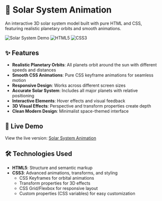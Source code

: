# 🌌 Solar System Animation

An interactive 3D solar system model built with pure HTML and CSS, featuring realistic planetary orbits and smooth animations.

![Solar System Demo](https://img.shields.io/badge/demo-live-brightgreen) ![HTML5](https://img.shields.io/badge/HTML5-E34F26?style=flat&logo=html5&logoColor=white) ![CSS3](https://img.shields.io/badge/CSS3-1572B6?style=flat&logo=css3&logoColor=white)

## ✨ Features

- **Realistic Planetary Orbits**: All planets orbit around the sun with different speeds and distances
- **Smooth CSS Animations**: Pure CSS keyframe animations for seamless motion
- **Responsive Design**: Works across different screen sizes
- **Accurate Solar System**: Includes all major planets with relative positioning
- **Interactive Elements**: Hover effects and visual feedback
- **3D Visual Effects**: Perspective and transform properties create depth
- **Clean Modern Design**: Minimalist space-themed interface

## 🚀 Live Demo

View the live version: [Solar System Animation](https://maternion.github.io/Solar-System-Model)

## 🛠️ Technologies Used

- **HTML5**: Structure and semantic markup
- **CSS3**: Advanced animations, transforms, and styling
  - CSS Keyframes for orbital animations
  - Transform properties for 3D effects
  - CSS Grid/Flexbox for responsive layout
  - Custom properties (CSS variables) for easy customization
